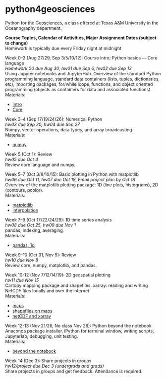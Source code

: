 # python4geosciences
Python for the Geosciences, a class offered at Texas A&M University in the Oceanography department.

**Course Topics, Calendar of Activities, Major Assignment Dates (subject to change)**  
Homework is typically due every Friday night at midnight


Week 0–2 (Aug 27/29, Sep 3/5/10/12):  Course intro; Python basics — Core language  
*Homework 00 due Aug 30, hw01 due Sep 6, hw02 due Sep 13*  
Using Jupyter notebooks and JupyterHub.  Overview of the standard Python programming language, standard data containers (lists, tuples, dictionaries, etc), importing packages, for/while loops, functions, and object oriented programming (objects as containers for data and associated functions).  
Materials: 
- [Intro](https://redfish.geos.tamu.edu:8000/user/kthyng/git-pull?repo=https://github.com/kthyng/python4geosciences&subPath=materials/0_intro.ipynb&app=notebook)
- [Core](https://redfish.geos.tamu.edu:8000/user/kthyng/git-pull?repo=https://github.com/kthyng/python4geosciences&subPath=materials/1_core.ipynb&app=notebook)   

Week 3–4 (Sep 17/19/24/26):  Numerical Python   
*hw03 due Sep 20, hw04 due Sep 27*  
Numpy, vector operations, data types, and array broadcasting.  
Materials: 
- [numpy](https://redfish.geos.tamu.edu:8000/user/kthyng/git-pull?repo=https://github.com/kthyng/python4geosciences&subPath=materials/2_numpy.ipynb&app=notebook)

Week 5 (Oct 1): Review  
*hw05 due Oct 4*  
Review core language and numpy.

Week 5–7 (Oct 3/8/10/15):  Basic plotting in Python with matplotlib  
*hw06 due Oct 11, hw07 due Oct 18, Email project plan by Oct 18*  
Overview of the matplotlib plotting package: 1D (line plots, histograms), 2D (contours, pcolor).  
Materials: 
- [matplotlib](https://redfish.geos.tamu.edu:8000/user/kthyng/git-pull?repo=https://github.com/kthyng/python4geosciences&subPath=materials/3_matplotlib.ipynb&app=notebook)
- [interpolation](https://redfish.geos.tamu.edu:8000/user/kthyng/git-pull?repo=https://github.com/kthyng/python4geosciences&subPath=materials/ST_interpolation.ipynb&app=notebook)

Week 7–9 (Oct 17/22/24/29):  1D time series analysis  
*hw08 due Oct 25, hw09 due Nov 1*  
pandas, indexing, averaging.  
Materials: 
- [pandas, 1d](https://redfish.geos.tamu.edu:8000/user/kthyng/git-pull?repo=https://github.com/kthyng/python4geosciences&subPath=materials/ST_1D_analysis.ipynb&app=notebook)

Week 9–10 (Oct 31, Nov 5):  Review  
*hw10 due Nov 8*  
Review core, numpy, matplotlib, and pandas.

Week 10-12 (Nov 7/12/14/19): 2D geospatial plotting  
*hw11 due Nov 15*  
Cartopy mapping package and shapefiles. xarray: reading and writing NetCDF files locally and over the internet.  
Materials: 
- [maps](https://redfish.geos.tamu.edu:8000/user/kthyng/git-pull?repo=https://github.com/kthyng/python4geosciences&subPath=materials/ST_maps.ipynb&app=notebook)
- [shapefiles on maps](https://redfish.geos.tamu.edu:8000/user/kthyng/git-pull?repo=https://github.com/kthyng/python4geosciences&subPath=materials/ST_shapefiles.ipynb&app=notebook)
- [netCDF and xarray](https://redfish.geos.tamu.edu:8000/user/kthyng/git-pull?repo=https://github.com/kthyng/python4geosciences&subPath=materials/ST_netcdf.ipynb&app=notebook)

Week 12-13 (Nov 21/26, No class Nov 28): Python beyond the notebook  
Anaconda package installer, iPython for terminal window, writing scripts, Jupyterlab; debugging, unit testing.  
Materials: 
- [beyond the notebook](https://redfish.geos.tamu.edu:8000/user/kthyng/git-pull?repo=https://github.com/kthyng/python4geosciences&subPath=materials/ST_beyond_notebook.ipynb&app=notebook)

Week 14 (Dec 3): Share projects in groups  
*hw12/project due Dec 3 (undergrads and grads)*  
Share projects in groups and get feedback. Attendance is required.

